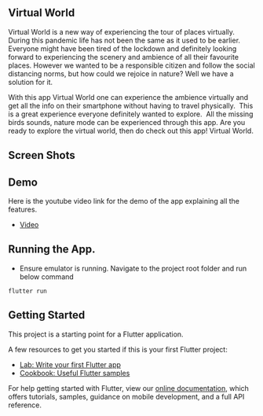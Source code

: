 ## Virtual World

Virtual World is a new way of experiencing the tour of places virtually. During this pandemic life has not been the same as it used to be earlier. Everyone might have been tired of the lockdown and definitely looking forward to experiencing the scenery and ambience of all their favourite places. However we wanted to be a responsible citizen and follow the social distancing norms, but how could we rejoice in nature? Well we have a solution for it. 

With this app Virtual World one can experience the ambience virtually and get all the info on their smartphone without having to travel physically.  This is a great experience everyone definitely wanted to explore.  All the missing birds sounds, nature mode can be experienced through this app. Are you ready to explore the virtual world, then do check out this app! Virtual World.


## Screen Shots




## Demo
Here is the youtube video link for the demo of the app explaining all the features.
- [Video](https://t.co/Efzz9LxioP)

## Running the App.
* Ensure emulator is running. Navigate to the project root folder and run below command
```
flutter run
```  

## Getting Started

This project is a starting point for a Flutter application.

A few resources to get you started if this is your first Flutter project:

- [Lab: Write your first Flutter app](https://flutter.dev/docs/get-started/codelab)
- [Cookbook: Useful Flutter samples](https://flutter.dev/docs/cookbook)

For help getting started with Flutter, view our
[online documentation](https://flutter.dev/docs), which offers tutorials,
samples, guidance on mobile development, and a full API reference.
